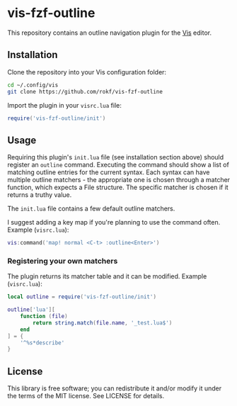 # vis-fzf-outline

This repository contains an outline navigation plugin for the [Vis](https://github.com/martanne/vis) editor.

## Installation

Clone the repository into your Vis configuration folder:

```sh
cd ~/.config/vis
git clone https://github.com/rokf/vis-fzf-outline
```

Import the plugin in your `visrc.lua` file:

```lua
require('vis-fzf-outline/init')
```

## Usage

Requiring this plugin's `init.lua` file (see installation section above) should register an `outline` command. Executing the command should show a list of matching outline entries for the current syntax. Each syntax can have multiple outline matchers - the appropriate one is chosen through a matcher function, which expects a File structure. The specific matcher is chosen if it returns a truthy value.

The `init.lua` file contains a few default outline matchers.

I suggest adding a key map if you're planning to use the command often. Example (`visrc.lua`):

```lua
vis:command('map! normal <C-t> :outline<Enter>')
```

### Registering your own matchers

The plugin returns its matcher table and it can be modified. Example (`visrc.lua`):

```lua
local outline = require('vis-fzf-outline/init')

outline['lua'][
	function (file)
		return string.match(file.name, '_test.lua$')
	end
] = {
	'^%s*describe'
}
```

## License

This library is free software; you can redistribute it and/or modify it under the terms of the MIT license. See LICENSE for details.

